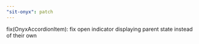 ```yaml
---
"sit-onyx": patch
---
```


fix(OnyxAccordionItem): fix open indicator displaying parent state instead of their own
